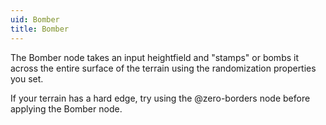 ```yaml
---
uid: Bomber
title: Bomber
---
```


The Bomber node takes an input heightfield and "stamps" or bombs it across the entire surface of the terrain using the randomization properties you set.

If your terrain has a hard edge, try using the @zero-borders node before applying the Bomber node.